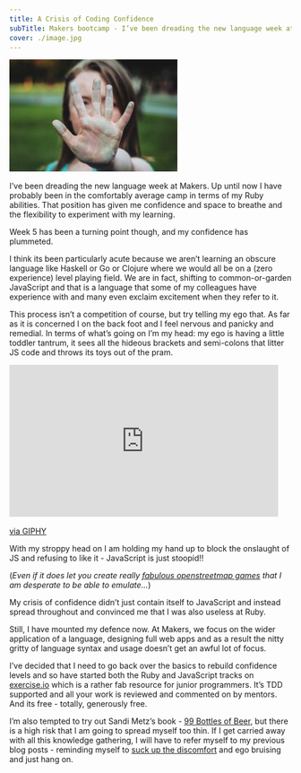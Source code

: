 ```yaml
---
title: A Crisis of Coding Confidence
subTitle: Makers bootcamp - I’ve been dreading the new language week at Makers. 
cover: ./image.jpg
---
```


![girl](./image.jpg)

I’ve been dreading the new language week at Makers. Up until now I have probably been in the comfortably average camp in terms of my Ruby abilities. That position has given me confidence and space to breathe and the flexibility to experiment with my learning.

Week 5 has been a turning point though, and my confidence has plummeted.

I think its been particularly acute because we aren’t learning an obscure language like Haskell or Go or Clojure where we would all be on a (zero experience) level playing field. We are in fact, shifting to common-or-garden JavaScript and that is a language that some of my colleagues have experience with and many even exclaim excitement when they refer to it.

This process isn’t a competition of course, but try telling my ego that. As far as it is concerned I on the back foot and I feel nervous and panicky and remedial. In terms of what’s going on I’m my head: my ego is having a little toddler tantrum, it sees all the hideous brackets and semi-colons that litter JS code and throws its toys out of the pram.

<iframe class="giphy-embed" src="https://giphy.com/embed/WMhB63esl8Onm" width="480" height="271" frameborder="0" allowfullscreen="allowfullscreen"></iframe>

<a href="https://giphy.com/gifs/tantrum-WMhB63esl8Onm">via GIPHY</a>

With my stroppy head on I am holding my hand up to block the onslaught of JS and refusing to like it - JavaScript is just stoopid!!

(<em>Even if it does let you create really <a href="http://www.mapstd.com/">fabulous openstreetmap games</a> that I am desperate to be able to emulate...</em>)

My crisis of confidence didn’t just contain itself to JavaScript and instead spread throughout and convinced me that I was also useless at Ruby.

Still, I have mounted my defence now. At Makers, we focus on the wider application of a language, designing full web apps and as a result the nitty gritty of language syntax and usage doesn’t get an awful lot of focus.

I’ve decided that I need to go back over the basics to rebuild confidence levels and so have started both the Ruby and JavaScript tracks on <a href="https://exercism.io">exercise.io</a> which is a rather fab resource for junior programmers. It’s TDD supported and all your work is reviewed and commented on by mentors. And its free - totally, generously free.

I’m also tempted to try out Sandi Metz’s book - <a href="https://www.sandimetz.com/99bottles/">99 Bottles of Beer</a>, but there is a high risk that I am going to spread myself too thin. If I get carried away with all this knowledge gathering, I will have to refer myself to my previous blog posts - reminding myself to <a href="http://whatapalaver.co.uk/2018/07/starter-leavers-unite/">suck up the discomfort</a> and ego bruising and just hang on.
